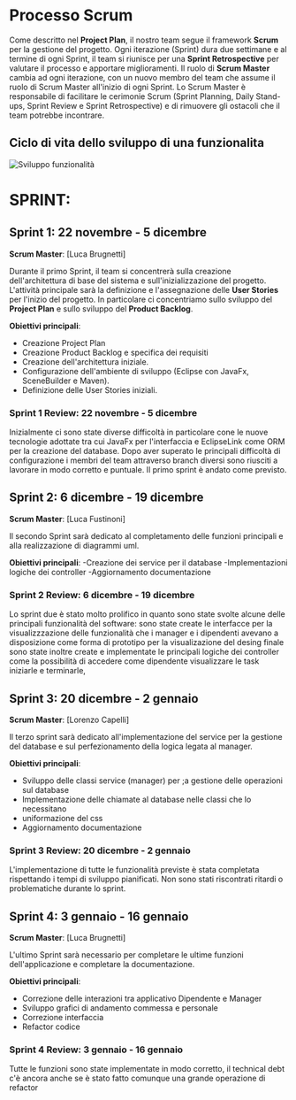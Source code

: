 # Processo Scrum

Come descritto nel **Project Plan**, il nostro team segue il framework **Scrum** per la gestione del progetto. Ogni iterazione (Sprint) dura due settimane e al termine di ogni Sprint, il team si riunisce per una **Sprint Retrospective** per valutare il processo e apportare miglioramenti. Il ruolo di **Scrum Master** cambia ad ogni iterazione, con un nuovo membro del team che assume il ruolo di Scrum Master all'inizio di ogni Sprint. Lo Scrum Master è responsabile di facilitare le cerimonie Scrum (Sprint Planning, Daily Stand-ups, Sprint Review e Sprint Retrospective) e di rimuovere gli ostacoli che il team potrebbe incontrare.

## Ciclo di vita dello sviluppo di una funzionalita
![Sviluppo funzionalità](../uml/DiagrammaDelleAttività.PNG)



# SPRINT:
## Sprint 1: 22 novembre - 5 dicembre
**Scrum Master**: [Luca Brugnetti]

Durante il primo Sprint, il team si concentrerà sulla creazione dell'architettura di base del sistema e sull'inizializzazione del progetto. L'attività principale sarà la definizione e l'assegnazione delle **User Stories** per l'inizio del progetto. In particolare ci concentriamo sullo sviluppo del **Project Plan** e sullo sviluppo del **Product Backlog**.

**Obiettivi principali**:
- Creazione Project Plan
- Creazione Product Backlog e specifica dei requisiti
- Creazione dell'architettura iniziale.
- Configurazione dell'ambiente di sviluppo (Eclipse con JavaFx, SceneBuilder e Maven).
- Definizione delle User Stories iniziali.

### Sprint 1 Review: 22 novembre - 5 dicembre
  Inizialmente ci sono state diverse difficoltà in particolare cone le nuove tecnologie adottate tra cui JavaFx per l'interfaccia e EclipseLink come ORM per la creazione del database. Dopo aver superato le principali difficoltà di configurazione i membri del team attraverso branch diversi sono riusciti a lavorare in modo corretto e puntuale. Il primo sprint è andato come previsto.
  
## Sprint 2: 6 dicembre - 19 dicembre
**Scrum Master**: [Luca Fustinoni]

Il secondo Sprint sarà dedicato al completamento delle funzioni principali e alla realizzazione di diagrammi uml.

**Obiettivi principali**:
-Creazione dei  service per il database
-Implementazioni logiche dei controller
-Aggiornamento documentazione

### Sprint 2 Review: 6 dicembre - 19 dicembre
Lo sprint due è stato molto prolifico in quanto sono state svolte alcune delle principali funzionalità del software:
sono state create le interfacce per la visualizzzazione delle funzionalità che i manager e i dipendenti avevano a disposizione come forma di prototipo per la visualizazione del desing finale 
sono state inoltre create e implementate le principali logiche dei controller come la possibilità di accedere come dipendente visualizzare le task iniziarle e terminarle,


## Sprint 3: 20 dicembre - 2 gennaio
**Scrum Master**: [Lorenzo Capelli]

Il terzo sprint sarà dedicato all'implementazione del service per la gestione del database e sul perfezionamento della logica legata al manager.

**Obiettivi principali**:
- Sviluppo delle classi service (manager) per ;a gestione delle operazioni sul database
- Implementazione delle chiamate al database nelle classi che lo necessitano
- uniformazione del css
- Aggiornamento documentazione

### Sprint 3 Review: 20 dicembre - 2 gennaio
L'implementazione di tutte le funzionalità previste è stata completata rispettando i tempi di sviluppo pianificati. Non sono stati riscontrati ritardi o problematiche durante lo sprint.

## Sprint 4: 3 gennaio - 16 gennaio
**Scrum Master**: [Luca Brugnetti]

L'ultimo Sprint sarà necessario per completare le ultime funzioni dell'applicazione e completare la documentazione.

**Obiettivi principali**:
- Correzione delle interazioni tra applicativo Dipendente e Manager
- Sviluppo grafici di andamento commessa e personale
- Correzione interfaccia
- Refactor codice

### Sprint 4 Review: 3 gennaio - 16 gennaio

Tutte le funzioni sono state implementate in modo corretto, il technical debt c'è ancora anche se è stato fatto comunque una grande operazione di refactor

